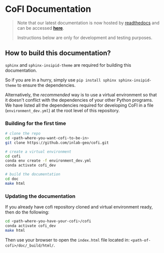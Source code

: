 # CoFI Documentation

> Note that our latest documentation is now hosted by [readthedocs](https://readthedocs.org/) and can be accessed [**here**](https://cofi.readthedocs.io/en/latest/). 
> 
> Instructions below are only for development and testing purposes.

## How to build this documentation?

`sphinx` and `sphinx-insipid-theme` are required for building this documentation.

So if you are in a hurry, simply use `pip install sphinx sphinx-insipid-theme` to ensure the dependencies.

Alternatively, the *recommended* way is to use a virtual environment so that it doesn't conflict with the dependencies of your other Python programs. We have listed all the dependencies required for developing CoFI in a file (`environment_dev.yml`) at the root level of this repository. 

### Building for the first time

```bash
# clone the repo
cd <path-where-you-want-cofi-to-be-in>
git clone https://github.com/inlab-geo/cofi.git

# create a virtual environment
cd cofi
conda env create -f environment_dev.yml
conda activate cofi_dev

# build the documentation
cd doc
make html
```

### Updating the documentation
If you already have cofi repository cloned and virtual environment ready, then do the following:

```bash
cd <path-where-you-have-your-cofi>/cofi
conda activate cofi_dev
make html
```

Then use your browser to open the `index.html` file located in: `<path-of-cofi>/doc/_build/html/`.
